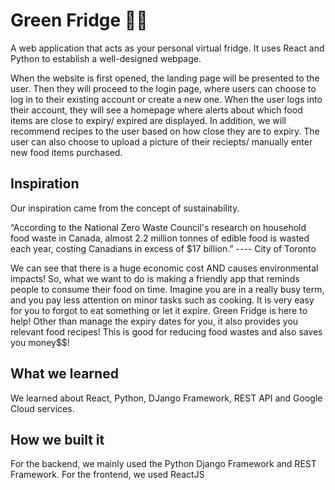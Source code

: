 # Green Fridge 🥰🌱

A web application that acts as your personal virtual fridge. It uses React and Python to establish a well-designed webpage.

When the website is first opened, the landing page will be presented to the user. Then they will proceed to the login page, where users can choose to log in to their existing account or create a new one. When the user logs into their account, they will see a homepage where alerts about which food items are close to expiry/ expired are displayed. In addition, we will recommend recipes to the user based on how close they are to expiry. The user can also choose to upload a picture of their reciepts/ manually enter new food items purchased. 

## Inspiration
Our inspiration came from the concept of sustainability.

“According to the National Zero Waste Council's research on household food waste in Canada, almost 2.2 million tonnes of edible food is wasted each year, costing Canadians in excess of $17 billion.” ---- City of Toronto

We can see that there is a huge economic cost AND causes environmental impacts!
So, what we want to do is making a friendly app that reminds people to consume their food on time. 
Imagine you are in a really busy term, and you pay less attention on minor tasks such as cooking. It is very easy for you to forgot to eat something or let it expire. Green Fridge is here to help! Other than manage the expiry dates for you, it also provides you relevant food recipes! 
This is good for reducing food wastes and also saves you money$$!

## What we learned
We learned about React, Python, DJango Framework, REST API and Google Cloud services. 

## How we built it
For the backend, we mainly used the Python Django Framework and REST Framework.
For the frontend, we used ReactJS
